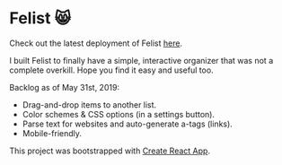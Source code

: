 # Felist 😸
Check out the latest deployment of Felist [here](https://feli.st).

I built Felist to finally have a simple, interactive organizer that was not a complete overkill. Hope you find it easy and useful too.

Backlog as of May 31st, 2019:
- Drag-and-drop items to another list.
- Color schemes & CSS options (in a settings button).
- Parse text for websites and auto-generate a-tags (links).
- Mobile-friendly.

This project was bootstrapped with [Create React App](https://github.com/facebookincubator/create-react-app).
